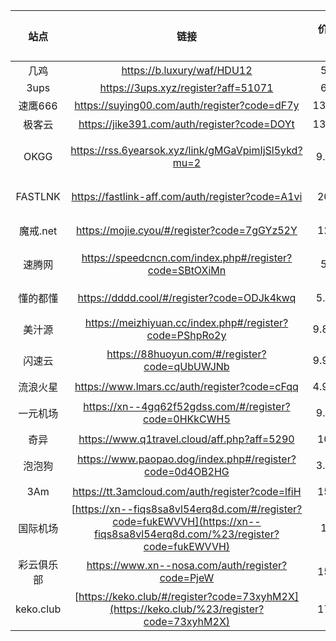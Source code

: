 |    站点    |                             链接                             | 价格(最低) | 套餐流量 | 套餐时长 | 终端数 |   速率   |              描述              |
| :--------: | :----------------------------------------------------------: | :--------: | -------- | :------: | :----: | :------: | :----------------------------: |
|    几鸡    |                  https://b.luxury/waf/HDU12                  |    5RMB    | 300G     |  30Day   |   2    |  5Mbps   |               -                |
|    3ups    |             https://3ups.xyz/register?aff=51071              |    6RMB    | 60G      |  60Day   |   -    |    -     |               -                |
|  速鹰666   |         https://suying00.com/auth/register?code=dF7y         |  13.9RMB   | 100GB    |  30Day   |   3    |  60Mbps  |            极其稳定            |
|   极客云   |         https://jike391.com/auth/register?code=DOYt          |  13.9RMB   | 100GB    |  30Day   |   3    |  60Mbps  |            极其稳定            |
|    OKGG    |     https://rss.6yearsok.xyz/link/gMGaVpimIjSl5ykd?mu=2      |   9.8RMB   | 60GB     |  30Day   |   2    |  12Mbps  | 该站点包含0.01/0.03RMB体验套餐 |
|  FASTLNK   |       https://fastlink-aff.com/auth/register?code=A1vi       |   20RMB    | 100GB    |  30Day   |  不限  |   5Gbs   |               -                |
|  魔戒.net  |         https://mojie.cyou/#/register?code=7gGYz52Y          |   12RMB    | 130GB    |   不限   |  不限  |   不限   |               -                |
|   速腾网   |   https://speedcncn.com/index.php#/register?code=SBtOXiMn    |    5RMB    | 30GB     |   不限   |  不限  | 1500Mbps |               -                |
|  懂的都懂  |          https://dddd.cool/#/register?code=ODJk4kwq          |   5.8RMB   | 100GB    |   不限   |  不限  |    -     |               -                |
|   美汁源   |   https://meizhiyuan.cc/index.php#/register?code=PShpRo2y    |  9.88RMB   | 99GB     |  30Day   |   -    |    -     |               -                |
|   闪速云   |        https://88huoyun.com/#/register?code=qUbUWJNb         |  9.99RMB   | 90GB     |  30Day   |  不限  | 1000Mbps |               -                |
|  流浪火星  |         https://www.lmars.cc/auth/register?code=cFqq         |  4.99RMB   | 100GB    |  30Day   |   3    | 200Mbps  |            极其稳定            |
|  一元机场  |    https://xn--4gq62f52gdss.com/#/register?code=0HKkCWH5     |   9.6RMB   | 100GB    |  365Day  |  不限  |   不限   |              便宜              |
|    奇异    |         https://www.q1travel.cloud/aff.php?aff=5290          |   10RMB    | 1024GB   |  30Day   |   6    |    -     |               -                |
|   泡泡狗   |   https://www.paopao.dog/index.php#/register?code=0d4OB2HG   |   3.8RMB   | 8GB      |   不限   |  不限  |   不限   |               -                |
|    3Am     |       https://tt.3amcloud.com/auth/register?code=lfiH        |   15RMB    | 150GB    |  30Day   |   5    | 100Mbps  |            极其稳定            |
|  国际机场  | [https://xn--fiqs8sa8vl54erq8d.com/#/register?code=fukEWVVH](https://xn--fiqs8sa8vl54erq8d.com/%23/register?code=fukEWVVH) |    1RMB    | 5GB      |   不限   |  不限  |   不限   |               -                |
| 彩云俱乐部 |       https://www.xn--nosa.com/auth/register?code=PjeW       |   15RMB    | 100GB    |  30Day   |   2    | 100Mbps  |               -                |
| keko.club  | [https://keko.club/#/register?code=73xyhM2X](https://keko.club/%23/register?code=73xyhM2X) |   17RMB    | 115GB    |  30Day   |  不限  |   不限   |               -                |



